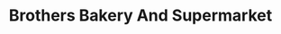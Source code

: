 ---
title: "Brothers Bakery And Supermarket"
url: /aluva/brothers-bakery-and-supermarket/
shop: Supermarkt
---